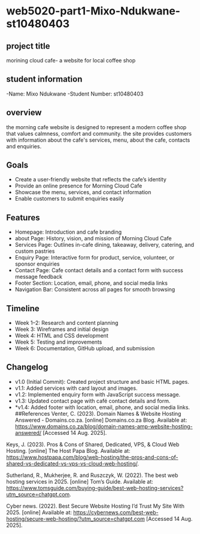 # web5020-part1-Mixo-Ndukwane-st10480403
## project title
morining cloud cafe- a website for local coffee shop
## student information
-Name: Mixo Ndukwane
-Student Number: st10480403
## overview
the morning cafe website is designed to represent a modern coffee shop that values calmness, comfort and community. the site provides customers with information about the cafe's services, menu, about the cafe, contacts and enquiries.
## Goals
- Create a user-friendly website that reflects the cafe’s identity 
- Provide an online presence for Morning Cloud Cafe 
- Showcase the menu, services, and contact information 
- Enable customers to submit enquiries easily
## Features
- Homepage: Introduction and cafe branding
- about Page: History, vision, and mission of Morning Cloud Cafe  
- Services Page: Outlines in-cafe dining, takeaway, delivery, catering, and custom pastries  
- Enquiry Page: Interactive form for product, service, volunteer, or sponsor enquiries  
- Contact Page: Cafe contact details and a contact form with success message feedback  
- Footer Section: Location, email, phone, and social media links  
- Navigation Bar: Consistent across all pages for smooth browsing
## Timeline
- Week 1–2: Research and content planning  
- Week 3: Wireframes and initial design  
- Week 4: HTML and CSS development  
- Week 5: Testing and improvements
- Week 6: Documentation, GitHub upload, and submission
## Changelog
- v1.0 (Initial Commit): Created project structure and basic HTML pages.  
- v1.1: Added services with card layout and images.  
- v1.2: Implemented enquiry form with JavaScript success message.  
- v1.3: Updated contact page with café contact details and form.  
- *v1.4: Added footer with location, email, phone, and social media links.
##References
Venter, C. (2023). Domain Names & Website Hosting Answered - Domains.co.za. [online] Domains.co.za Blog. Available at: https://www.domains.co.za/blog/domain-names-amp-website-hosting-answered/ [Accessed 14 Aug. 2025]. 

Keys, J. (2023). Pros & Cons of Shared, Dedicated, VPS, & Cloud Web Hosting. [online] The Host Papa Blog. Available at: https://www.hostpapa.com/blog/web-hosting/the-pros-and-cons-of-shared-vs-dedicated-vs-vps-vs-cloud-web-hosting/. 

Sutherland, R., Mukherjee, R. and Ruszczyk, W. (2022). The best web hosting services in 2025. [online] Tom’s Guide. Available at: https://www.tomsguide.com/buying-guide/best-web-hosting-services?utm_source=chatgpt.com. 

Cyber news. (2022). Best Secure Website Hosting I’d Trust My Site With 2025. [online] Available at: https://cybernews.com/best-web-hosting/secure-web-hosting/?utm_source=chatgpt.com [Accessed 14 Aug. 2025]. 
